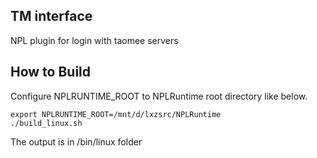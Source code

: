 ## TM interface
NPL plugin for login with taomee servers 

## How to Build

Configure NPLRUNTIME_ROOT to NPLRuntime root directory like below. 
```
export NPLRUNTIME_ROOT=/mnt/d/lxzsrc/NPLRuntime
./build_linux.sh
```
The output is in /bin/linux folder